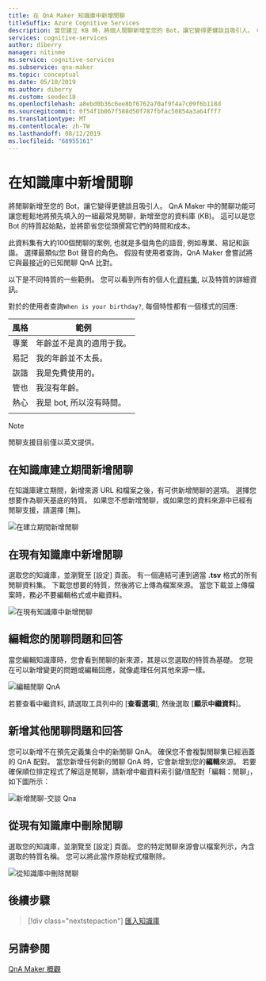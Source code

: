 ```yaml
---
title: 在 QnA Maker 知識庫中新增閒聊
titleSuffix: Azure Cognitive Services
description: 當您建立 KB 時，將個人閒聊新增至您的 Bot，讓它變得更健談且吸引人。 QnA Maker 可讓您輕鬆地將預先填入的一組最常見閒聊，新增至您的 KB。
services: cognitive-services
author: diberry
manager: nitinme
ms.service: cognitive-services
ms.subservice: qna-maker
ms.topic: conceptual
ms.date: 05/10/2019
ms.author: diberry
ms.custom: seodec18
ms.openlocfilehash: a8ebd0b36c6ee8bf6762a70af9f4a7c09f6b118d
ms.sourcegitcommit: 0f54f1b067f588d50f787fbfac50854a3a64fff7
ms.translationtype: MT
ms.contentlocale: zh-TW
ms.lasthandoff: 08/12/2019
ms.locfileid: "68955161"
---
```

# <a name="add-chit-chat-to-a-knowledge-base"></a>在知識庫中新增閒聊

將閒聊新增至您的 Bot，讓它變得更健談且吸引人。 QnA Maker 中的閒聊功能可讓您輕鬆地將預先填入的一組最常見閒聊，新增至您的資料庫 (KB)。 這可以是您 Bot 的特質起始點，並將節省您從頭撰寫它們的時間和成本。  

此資料集有大約100個閒聊的案例, 也就是多個角色的語音, 例如專業、易記和詼諧。 選擇最類似您 Bot 聲音的角色。 假設有使用者查詢，QnA Maker 會嘗試將它與最接近的已知閒聊 QnA 比對。  

以下是不同特質的一些範例。 您可以看到所有的個人化[資料集](https://github.com/Microsoft/BotBuilder-PersonalityChat/tree/master/CSharp/Datasets), 以及特質的詳細資訊。

對於的使用者查詢`When is your birthday?`, 每個特性都有一個樣式的回應:

<!-- added quotes so acrolinx doesn't score these sentences -->
|風格|範例|
|--|--|
|專業|年齡並不是真的適用于我。|
|易記|我的年齡並不太長。|
|詼諧|我是免費使用的。|
|管也|我沒有年齡。|
|熱心|我是 bot, 所以沒有時間。|
||

> [!NOTE]
> 閒聊支援目前僅以英文提供。 

## <a name="add-chit-chat-during-kb-creation"></a>在知識庫建立期間新增閒聊
在知識庫建立期間，新增來源 URL 和檔案之後，有可供新增閒聊的選項。 選擇您想要作為聊天基底的特質。 如果您不想新增閒聊，或如果您的資料來源中已經有閒聊支援，請選擇 [無]。 
   
![在建立期間新增閒聊](../media/qnamaker-how-to-chit-chat/create-kb-chit-chat.png)

## <a name="add-chit-chat-to-an-existing-kb"></a>在現有知識庫中新增閒聊
選取您的知識庫，並瀏覽至 [設定] 頁面。 有一個連結可連到適當 **.tsv** 格式的所有閒聊資料集。 下載您想要的特質，然後將它上傳為檔案來源。 當您下載並上傳檔案時，務必不要編輯格式或中繼資料。 
  
![在現有知識庫中新增閒聊](../media/qnamaker-how-to-chit-chat/add-chit-chat-dataset.png)

## <a name="edit-your-chit-chat-questions-and-answers"></a>編輯您的閒聊問題和回答
當您編輯知識庫時，您會看到閒聊的新來源，其是以您選取的特質為基礎。 您現在可以新增變更的問題或編輯回應，就像處理任何其他來源一樣。 

![編輯閒聊 QnA](../media/qnamaker-how-to-chit-chat/edit-chit-chat.png)

若要查看中繼資料, 請選取工具列中的 [**查看選項**], 然後選取 [**顯示中繼資料**]。

## <a name="add-additional-chit-chat-questions-and-answers"></a>新增其他閒聊問題和回答
您可以新增不在預先定義集合中的新閒聊 QnA。 確保您不會複製閒聊集已經涵蓋的 QnA 配對。 當您新增任何新的閒聊 QnA 時，它會新增到您的**編輯**來源。 若要確保順位排定程式了解這是閒聊，請新增中繼資料索引鍵/值配對「編輯：閒聊」，如下圖所示：
   
![![新增閒聊-交談 Qna](../media/qnamaker-how-to-chit-chat/add-new-chit-chat.png)](../media/qnamaker-how-to-chit-chat/add-new-chit-chat.png#lightbox)

## <a name="delete-chit-chat-from-an-existing-kb"></a>從現有知識庫中刪除閒聊
選取您的知識庫，並瀏覽至 [設定] 頁面。 您的特定閒聊來源會以檔案列示，內含選取的特質名稱。 您可以將此當作原始程式檔刪除。

![從知識庫中刪除閒聊](../media/qnamaker-how-to-chit-chat/delete-chit-chat.png)

## <a name="next-steps"></a>後續步驟

> [!div class="nextstepaction"]
> [匯入知識庫](../Tutorials/migrate-knowledge-base.md)

## <a name="see-also"></a>另請參閱 

[QnA Maker 概觀](../Overview/overview.md)
